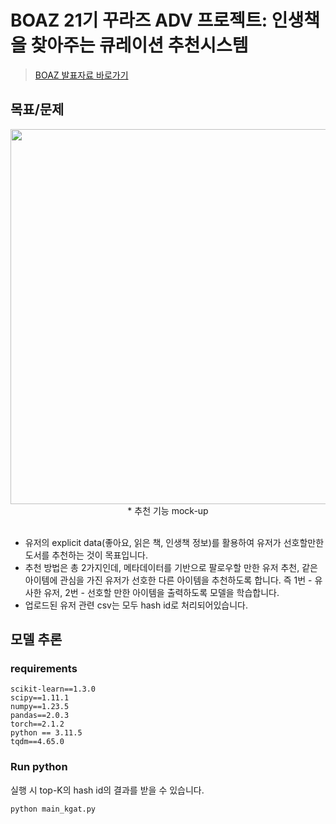 # BOAZ 21기 꾸라즈 ADV 프로젝트: 인생책을 찾아주는 큐레이션 추천시스템

> [BOAZ 발표자료 바로가기](https://www.slideshare.net/slideshow/20-boaz-pdf/270919489)


## 목표/문제
<div align="center">
  <img src="https://github.com/user-attachments/assets/d27770f0-8861-4c00-b6df-5a53128cc86f" width="600" />
  <div>* 추천 기능 mock-up</div>
</div>

<br/>

- 유저의 explicit data(좋아요, 읽은 책, 인생책 정보)를 활용하여 유저가 선호할만한 도서를 추천하는 것이 목표입니다.
- 추천 방법은 총 2가지인데, 메타데이터를 기반으로 팔로우할 만한 유저 추천, 같은 아이템에 관심을 가진 유저가 선호한 다른 아이템을 추천하도록 합니다. 즉 1번 - 유사한 유저, 2번 - 선호할 만한 아이템을 출력하도록 모델을 학습합니다.
- 업로드된 유저 관련 csv는 모두 hash id로 처리되어있습니다.

## 모델 추론


### requirements
```
scikit-learn==1.3.0
scipy==1.11.1
numpy==1.23.5
pandas==2.0.3
torch==2.1.2
python == 3.11.5
tqdm==4.65.0
```


### Run python
실행 시 top-K의 hash id의 결과를 받을 수 있습니다.
```bash
python main_kgat.py
```
